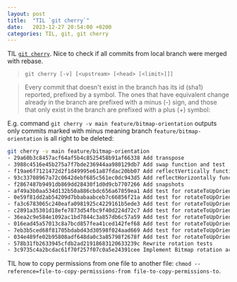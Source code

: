 ```yaml
---
layout: post
title:  "TIL `git cherry`"
date:   2023-12-27 20:54:00 +0200
categories: TIL, git, git cherry
---
```

TIL [`git cherry`](https://linux.die.net/man/1/git-cherry). Nice to check if all commits from local branch were merged with rebase.

> `git cherry [-v] [<upstream> [<head> [<limit>]]]`

> Every commit that doesn't exist in the <upstream> branch has its id (sha1) reported, prefixed by a symbol. The ones that have equivalent change already in the <upstream> branch are prefixed with a minus (-) sign, and those that only exist in the <head> branch are prefixed with a plus (+) symbol:

E.g. command `git cherry -v main feature/bitmap-orientation` outputs only commits marked with minus meaning branch `feature/bitmap-orientation` is all right to be deleted:

```bash
git cherry -v main feature/bitmap-orientation
- 29a60b3c8457acf64af5b4c8525458b91af66338 Add transpose
- 3988c4516e45b275a7f7bde236944aa980129db7 Add swap function and test
- f19ae6f7121472d2f1d49995e61a87fdac20bb07 Add reflectVertically function and test
- 93c33708967a72c0642debf685c561ec0dc943d5 Add reflectHorizontally function and test
- f2867487b9491db869dd28430f1d0d9cb7707266 Add snapshots
- af49a3b0aa534d132b50a886cbdc656a67859ea1 Add test for rotateToUpOrientation(accordingTo: .up)
- 0e59f81dd2ab54209d7bbabaabceb7c66856f21a Add test for rotateToUpOrientation(accordingTo: .upMirrored)
- fa3c6783065c240eafa0981925c4229161b5ede3 Add test for rotateToUpOrientation(accordingTo: .down)
- c2891a35301d18efe7873d54fbc9f40d224d72c7 Add test for rotateToUpOrientation(accordingTo: .downMirrored)
- 36ea2c9e584e1092ac1bd7844c3a857db6c57a59 Add test for rotateToUpOrientation(accordingTo: .leftMirrored)
- 016ead45a57013c8a7bcd857fea41ced142fef68 Add test for rotateToUpOrientation(accordingTo: .left)
- 7eb3b5ced68f81705bdabd43d30598f024aad669 Add test for rotateToUpOrientation(accordingTo: .rightMirrored)
- 034e489fe02b95808adf648da0c3a85798f2678f Add test for rotateToUpOrientation(accordingTo: .right)
- 578b31fb2633945cfdb2ad21918683120633239c Rewrite rotation tests
- 3c9735c4a2bcdac61f70f257f07c0a5e24391cee Implement Bitmap rotation according to exif orientation tag
```

TIL how to copy permissions from one file to another file: `chmod --reference=file-to-copy-permissions-from file-to-copy-permissions-to`.
